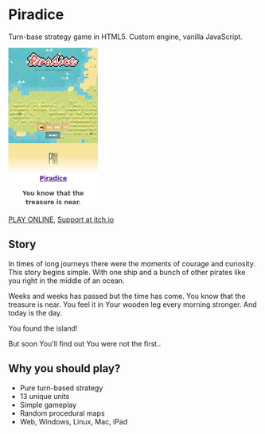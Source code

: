 # Piradice

Turn-base strategy game in HTML5. Custom engine, vanilla JavaScript.

![Cover](cover.png)

[PLAY ONLINE](https://piradice.p1x.in/), [Support at itch.io](https://w84death.itch.io/piradice)

## Story

In times of long journeys there were the moments of courage and curiosity. This story begins simple. With one ship and a bunch of other pirates like you right in the middle of an ocean.

Weeks and weeks has passed but the time has come. You know that the treasure is near. You feel it in Your wooden leg every morning stronger. And today is the day.

You found the island!

But soon You'll find out You were not the first..

## Why you should play?

- Pure turn-based strategy
- 13 unique units
- Simple gameplay
- Random procedural maps
- Web, Windows, Linux, Mac, iPad
